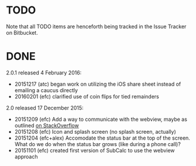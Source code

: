 # TODO #

Note that all TODO items are henceforth being tracked in the Issue Tracker on Bitbucket.

# DONE #

2.0.1 released 4 February 2016:
* 20151217 (atc) began work on utilizing the iOS share sheet instead of emailing a caucus directly
* 20160201 (efc) clarified use of coin flips for tied remainders

2.0 released 17 December 2015:
* 20151209 (efc) Add a way to communicate with the webview, maybe as outlined [on StackOverflow](http://stackoverflow.com/questions/15983797/can-a-uiwebview-interact-communicate-with-the-app)
* 20151208 (efc) Icon and splash screen (no splash screen, actually)
* 20151204 (efc+alex) Accomodate the status bar at the top of the screen. What do we do when the status bar grows (like during a phone call)?
* 20151101 (efc) created first version of SubCalc to use the webview approach
